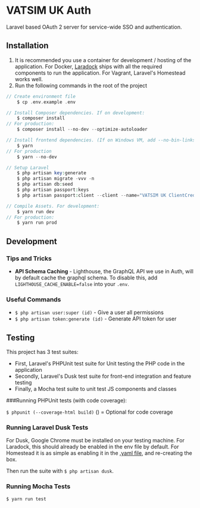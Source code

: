 # VATSIM UK Auth

Laravel based OAuth 2 server for service-wide SSO and authentication.

## Installation
1. It is recommended you use a container for development / hosting of the application. For Docker, [Laradock](https://laradock.io/) ships with all the required components to run the application. For Vagrant, Laravel's Homestead works well.
2. Run the following commands in the root of the project
```php
// Create environment file
    $ cp .env.example .env 

// Install Composer dependencies. If on development:
    $ composer install 
// For production:
    $ composer install --no-dev --optimize-autoloader

// Install frontend dependencies. (If on Windows VM, add --no-bin-links to command) If on development:
    $ yarn
// For production
    $ yarn --no-dev

// Setup Laravel
    $ php artisan key:generate
    $ php artisan migrate -vvv -n
    $ php artisan db:seed
    $ php artisan passport:keys
    $ php artisan passport:client --client --name="VATSIM UK ClientCredentials Client"

// Compile Assets. For development:
    $ yarn run dev
// For production:
    $ yarn run prod
```

## Development

### Tips and Tricks
* **API Schema Caching** - Lighthouse, the GraphQL API we use in Auth, will by default cache the graphql schema. To disable this, add `LIGHTHOUSE_CACHE_ENABLE=false` into your `.env`.

### Useful Commands
* `$ php artisan user:super (id)` - Give a user all permissions
* `$ php artisan token:generate (id)` - Generate API token for user

## Testing

This project has 3 test suites:
* First, Laravel's PHPUnit test suite for Unit testing the PHP code in the application
* Secondly, Laravel's Dusk test suite for front-end integration and feature testing
* Finally, a Mocha test suite to unit test JS components and classes

###Running PHPUnit tests (with code coverage):

`$ phpunit (--coverage-html build)` () = Optional for code coverage

### Running Laravel Dusk Tests
For Dusk, Google Chrome must be installed on your testing machine. For Laradock, this should already be enabled in the env file by default. For Homestead it is as simple as enabling it in the [.yaml file](https://laravel.com/docs/6.x/homestead#installing-optional-features), and re-creating the box.

Then run the suite with `$ php artisan dusk`.

### Running Mocha Tests
`$ yarn run test`
